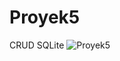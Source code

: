 # Proyek5
CRUD SQLite
![Proyek5](https://user-images.githubusercontent.com/37255009/186066050-fa603655-5ded-4148-a6f4-250dff0809bb.png)
